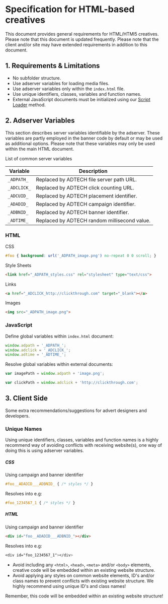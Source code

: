 # Specification for HTML-based creatives

This document provides general requirements for HTML/HTMl5 creatives. Please note that this document is updated frequently. Please note that the client and/or site may have extended requirements in addition to this document.

## 1. Requirements & Limitations

* No subfolder structure.
* Use adserver variables for loading media files.
* Use adserver variables only within the `index.html` file.
* Use unique identifiers, classes, variables and function names.
* External JavaScript documents must be initialized using our [Script Loader](https://github.com/fredrikborggren/ADTECH.load) method.


## 2. Adserver Variables

This section describes server variables identifiable by the adserver. These variables are partly employed in the banner code by default or may be used as additional options. Please note that these variables may only be used within the main HTML document.

List of common server variables

Variable | Description
---------|------------
`_ADPATH_` | Replaced by ADTECH file server path URL.
`_ADCLICK_` | Replaced by ADTECH click counting URL.
`_ADCUID_` | Replaced by ADTECH placement identifier.
`_ADADID_` | Replaced by ADTECH campaign identifier.
`_ADBNID_` | Replaced by ADTECH banner identifier.
`_ADTIME_` | Replaced by ADTECH random millisecond value.


### HTML

CSS

```css
#foo { background: url('_ADPATH_image.png') no-repeat 0 0 scroll; }
```


Style Sheets

```html
<link href="_ADPATH_styles.css" rel="stylesheet" type="text/css">
```

Links

```html
<a href="_ADCLICK_http://clickthrough.com" target="_blank"></a>
```

Images

```html
<img src="_ADPATH_image.png">
```


### JavaScript

Define global variables within `index.html` document:

```javascript
window.adpath = '_ADPATH_';
window.adclick = '_ADCLICK_';
window.adtime = '_ADTIME_';
```

Resolve global variables within external documents:

```javascript
var imagePath = window.adpath + 'image.png';
```
```javascript
var clickPath = window.adclick + 'http://clickthrough.com';
```

## 3. Client Side

Some extra recommendations/suggestions for advert designers and developers.

### Unique Names

Using unique identifiers, classes, variables and function names is a highly recommend way of avoiding  conflicts with receiving website(s), one way of doing this is using adserver variables.

##### CSS 

Using campaign and banner identifier

```css
#foo__ADADID___ADBNID_ { /* styles */ }
```

Resolves into e.g:

```css
#foo_1234567_1 { /* styles */ }
```

##### HTML 

Using campaign and banner identifier

```html
<div id="foo__ADADID___ADBNID_"></div>
```

Resolves into e.g:

```css
<div id="foo_1234567_1"></div>
```

* Avoid including any `<html>`, `<head>`, `<meta>` and/or `<body>` elements, creative code will be embedded within an existing website structure.
* Avoid applying any styles on common website elements, ID's and/or class names to prevent conflicts with existing website structure. We highly recommend using unique ID's and class names!

Remember, this code will be embedded within an existing website structure!
